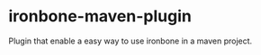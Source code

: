 ironbone-maven-plugin
=====================

Plugin that enable a easy way to use ironbone in a maven project.